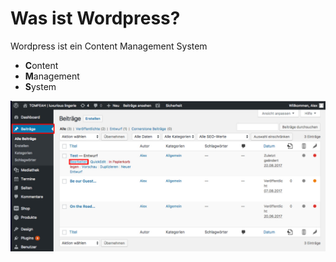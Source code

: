 # Was ist Wordpress?

Wordpress ist ein Content Management System

- **C**ontent
- **M**anagement
- **S**ystem

![test-image](./assets/test.jpg)
